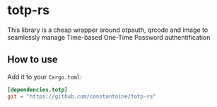 # totp-rs

This library is a cheap wrapper around otpauth, qrcode and image to seamlessly manage Time-based One-Time Password authentification

## How to use

Add it to your `Cargo.toml`:
```toml
[dependencies.totp]
git = "https://github.com/constantoine/totp-rs"
```
